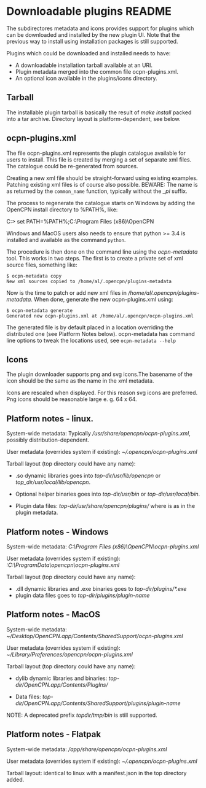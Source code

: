 Downloadable plugins README
===========================

The subdirectores metadata and icons provides support for plugins
which can be downloaded and installed by the new plugin UI. Note
that the previous way to install using installation packages is
still supported.

Plugins which could be downloaded and installed needs to have:

  - A downloadable installation tarball available at an URI.
  - Plugin metadata merged into the common file ocpn-plugins.xml.
  - An optional icon available in the plugins/icons directory.


Tarball
-------

The installable plugin tarball is basically the result of *make install*
packed into a tar archive. Directory layout is platform-dependent,
see below.


ocpn-plugins.xml
----------------
The file ocpn-plugins.xml represents the plugin catalogue available for
users to install. This file is created by merging a set of separate
xml files. The catalogue could be re-generated from sources.

Creating a new xml file should be straight-forward using existing
examples. Patching existing xml files is of course also possible.
BEWARE: The name is as returned by the `common_name` function,
typically without the *_pi* suffix.

The process to regenerate the catalogue starts on Windows by adding the
OpenCPN install directory to %PATH%, like:

   C:> set PATH=%PATH%;C:\Program Files (x86)\OpenCPN

Windows and MacOS users also needs to ensure that python >= 3.4 is
installed and available as the command `python`.
 
The procedure is then done on the command line using the *ocpn-metadata*
tool. This works in two steps. The first is to create a private set of
xml source files, something like:

    $ ocpn-metadata copy
    New xml sources copied to /home/al/.opencpn/plugins-metadata 

Now is the time to patch or add new xml files in
*/home/al/.opencpn/plugins-metadata*. When done, generate the new 
ocpn-plugins.xml using:

    $ ocpn-metadata generate
    Generated new ocpn-plugins.xml at /home/al/.opencpn/ocpn-plugins.xml

The generated file is by default placed in a location overriding the
distributed one (see Platform Notes below). ocpn-metadata has command line
options to tweak the locations used, see `ocpn-metadata --help`

Icons
-----

The plugin downloader supports png and svg icons.The basename of
the icon should be the same as the name in the xml metadata.

Icons are rescaled when displayed. For this reason svg icons are
preferred. Png icons should be reasonable large e. g. 64 x 64.


Platform notes - linux.
-----------------------

System-wide metadata: Typically  */usr/share/opencpn/ocpn-plugins.xml*,
possibly  distribution-dependent.

User metadata (overrides system if existing): *~/.opencpn/ocpn-plugins.xml*

Tarball layout (top directory could have any name):

   - .so dynamic libraries goes into *top-dir/usr/lib/opencpn* or
     *top_dir/usr/local/lib/opencpn*.

   - Optional helper binaries goes into *top-dir/usr/bin* or
     *top-dir/usr/local/bin*.

   - Plugin data files: *top-dir/usr/share/opencpn/plugins/<name>*
     where <name> is as in the plugin metadata.


Platform notes - Windows
------------------------

System-wide metadata: *C:\Program Files (x86)\OpenCPN\ocpn-plugins.xml*

User metadata (overrides system if existing):
    *:C:\ProgramData\opencpn\ocpn-plugins.xml*

Tarball layout (top directory could have any name):

   - .dll dynamic libraries and .exe binaries goes to
     *top-dir/plugins/\*.exe*
   - plugin data files goes to *top-dir/plugins/plugin-name*


Platform notes - MacOS
----------------------

System-wide metadata:
    *~/Desktop/OpenCPN.app/Contents/SharedSupport/ocpn-plugins.xml*

User metadata (overrides system if existing):
    *~/Library/Preferences/opencpn/ocpn-plugins.xml*

Tarball layout (top directory could have any name):

  - dylib dynamic libraries and binaries:
    *top-dir/OpenCPN.app/Contents/PlugIns/*

  - Data files:
    *top-dir/OpenCPN.app/Contents/SharedSupport/plugins/plugin-name*

NOTE: A deprecated prefix *topdir/tmp/bin* is still supported.


Platform notes - Flatpak
------------------------

System-wide metadata: */app/share/opencpn/ocpn-plugins.xml*

User metadata (overrides system if existing): *~/.opencpn/ocpn-plugins.xml*

Tarball layout: identical to linux with a manifest.json in the top directory
added.
